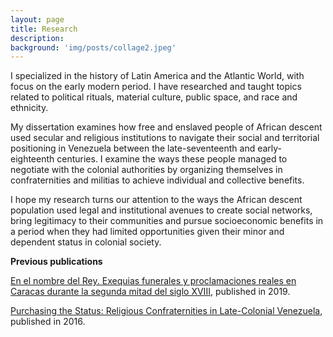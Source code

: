 ```yaml
---
layout: page
title: Research
description:
background: 'img/posts/collage2.jpeg'
---
```

I specialized in the history of Latin America and the Atlantic World, with focus on the early modern period. I have researched and taught topics related to political rituals, material culture, public space, and race and ethnicity.

My dissertation examines how free and enslaved people of African descent used secular and religious institutions to navigate their social and territorial positioning in Venezuela between the late-seventeenth and early-eighteenth centuries. I examine the ways these people managed to negotiate with the colonial authorities by organizing themselves in confraternities and militias to achieve individual and collective benefits.

I hope my research turns our attention to the ways the African descent population used legal and institutional avenues to create social networks, bring legitimacy to their communities and pursue socioeconomic benefits in a period when they had limited opportunities given their minor and dependent status in colonial society.

**Previous publications**

[En el nombre del Rey. Exequias funerales y proclamaciones reales en Caracas durante la segunda mitad del siglo XVIII](https://www.academia.edu/40245233/En_el_nombre_del_Rey_Exequias_funerales_y_proclamaciones_reales_en_Caracas_durante_la_segunda_mitad_del_siglo_XVIII), published in 2019.

[Purchasing the Status: Religious Confraternities in Late-Colonial Venezuela](https://www.academia.edu/28109940/Purchasing_the_Status_Religious_Confraternities_in_Late_Colonial_Venezuela), published in 2016.
